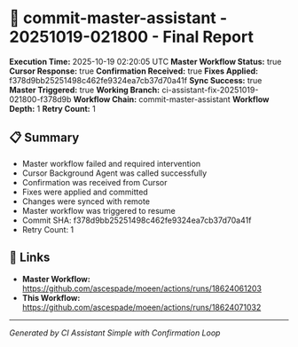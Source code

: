 # 🤖 commit-master-assistant - 20251019-021800 - Final Report

**Execution Time:** 2025-10-19 02:20:05 UTC
**Master Workflow Status:** true
**Cursor Response:** true
**Confirmation Received:** true
**Fixes Applied:** f378d9bb25251498c462fe9324ea7cb37d70a41f
**Sync Success:** true
**Master Triggered:** true
**Working Branch:** ci-assistant-fix-20251019-021800-f378d9b
**Workflow Chain:** commit-master-assistant
**Workflow Depth:** 1
**Retry Count:** 1

## 📋 Summary

- Master workflow failed and required intervention
- Cursor Background Agent was called successfully
- Confirmation was received from Cursor
- Fixes were applied and committed
- Changes were synced with remote
- Master workflow was triggered to resume
- Commit SHA: f378d9bb25251498c462fe9324ea7cb37d70a41f
- Retry Count: 1

## 🔗 Links

- **Master Workflow:** https://github.com/ascespade/moeen/actions/runs/18624061203
- **This Workflow:** https://github.com/ascespade/moeen/actions/runs/18624071032

---

_Generated by CI Assistant Simple with Confirmation Loop_

